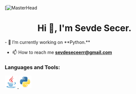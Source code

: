 [![MasterHead](https://www.google.com/url?sa=i&url=https%3A%2F%2Fwww.dice.com%2Fcareer-advice%2F5-programming-languages-die&psig=AOvVaw0VfcJY2Epjj7iqg-_oqrIv&ust=1690556954345000&source=images&cd=vfe&opi=89978449&ved=0CBEQjRxqFwoTCLDt5MeVr4ADFQAAAAAdAAAAABAI)

<h1 align="center">Hi 👋, I'm Sevde Secer.</h1>
- 🔭 I’m currently working on **Python.**

- 📫 How to reach me **sevdeseceerr@gmail.com**



<h3 align="left">Languages and Tools:</h3>
<p align="left"> <a href="https://www.java.com" target="_blank" rel="noreferrer"> <img src="https://raw.githubusercontent.com/devicons/devicon/master/icons/java/java-original.svg" alt="java" width="40" height="40"/> </a> <a href="https://www.python.org" target="_blank" rel="noreferrer"> <img src="https://raw.githubusercontent.com/devicons/devicon/master/icons/python/python-original.svg" alt="python" width="40" height="40"/> </a> </p>


